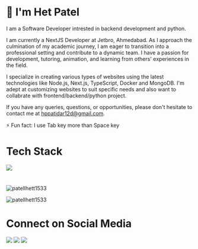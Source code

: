 # 👋 I'm Het Patel

I am a Software Developer intrested in backend development and python.

I am currently a NextJS Developer at Jetbro, Ahmedabad. As I approach the culmination of my academic journey, I am eager to transition into a professional setting and contribute to a dynamic team. I have a passion for development, tutoring, animation, and learning from others' experiences in the field.

I specialize in creating various types of websites using the latest technologies like Node.js, Next.js, TypeScript, Docker and MongoDB. I'm adept at customizing websites to suit specific needs and also want to collabrate with frontend/backend/python project.

If you have any queries, questions, or opportunities, please don't hesitate to contact me at hppatidar12d@gmail.com.

⚡ Fun fact: I use Tab key more than Space key

# Tech Stack

<img src="https://skillicons.dev/icons?i=javascript,typescript,nextjs,react,nodejs,expressjs,nestjs,vue,redux,mui,tailwind,sass,npm,vercel,python,django,php,mongodb,mysql,postgresql,flutter,dart,git,gitlab,github,aws,linux,docker,vscode,postman,bash,figma,wordpress,webflow&perline=18&theme=light" />
</p>

#

<p><img align="center" src="https://github-readme-stats.vercel.app/api/top-langs?username=patellhett1533&show_icons=true&locale=en&layout=compact" alt="patellhett1533" /></p>

<p><img align="center" src="https://github-readme-streak-stats.herokuapp.com/?user=patellhett1533&" alt="patellhett1533" /></p>

# Connect on Social Media

<a href="https://www.instagram.com/patellhett/"><img src="https://skillicons.dev/icons?i=instagram&perline=10&theme=dark" /></a>
<a href="https://www.linkedin.com/in/patelhett/"><img src="https://skillicons.dev/icons?i=linkedin&perline=8&theme=dark" /></a>
<a href="mailto:hppatidar12d@gmail.com"><img src="https://skillicons.dev/icons?i=gmail&perline=8&theme=light" /></a>
